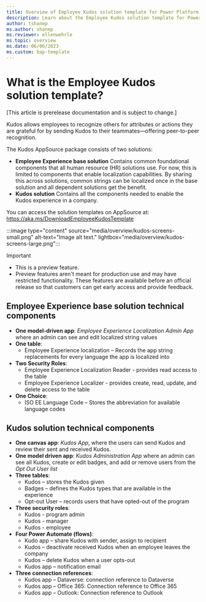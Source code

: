 ```yaml
---
title: Overview of Employee Kudos solution template for Power Platform (preview)
description: Learn about the Employee Kudos solution template for Power Platform.
author: tshanep
ms.author: shanep
ms.reviewer: ellenwehrle
ms.topic: overview
ms.date: 06/06/2023
ms.custom: bap-template
---
```


# What is the Employee Kudos solution template?

[This article is prerelease documentation and is subject to change.]

Kudos allows employees to recognize others for attributes or actions they are grateful for by sending Kudos to their teammates—offering peer-to-peer recognition.

The Kudos AppSource package consists of two solutions:

- **Employee Experience base solution** Contains common foundational components that all human resource (HR) solutions use. For now, this is limited to components that enable localization capabilities. By sharing this across solutions, common strings can be localized once in the base solution and all dependent solutions get the benefit.
- **Kudos solution** Contains all the components needed to enable the Kudos experience in a company.

You can access the solution templates on AppSource at: <https://aka.ms/DownloadEmployeeKudosTemplate>

:::image type="content" source="media/overview/kudos-screens-small.png" alt-text="Image alt text." lightbox="media/overview/kudos-screens-large.png":::

> [!IMPORTANT]
>
> - This is a preview feature.
> - Preview features aren't meant for production use and may have restricted functionality. These features are available before an official release so that customers can get early access and provide feedback.

## Employee Experience base solution technical components

- **One model-driven app**: _Employee Experience Localization Admin App_ where an admin can see and edit localized string values
- **One table**:
  - Employee Experience localization – Records the app string replacements for every language the app is localized into
- **Two Security Roles**:
  - Employee Experience Localization Reader - provides read access to the table
  - Employee Experience Localizer - provides create, read, update, and delete access to the table
- **One Choice**:
  - ISO EE Language Code – Stores the abbreviation for available language codes

## Kudos solution technical components

- **One canvas app**: _Kudos App_, where the users can send Kudos and review their sent and received Kudos.
- **One model driven app**: _Kudos Administration App_ where an admin can see all Kudos, create or edit badges, and add or remove users from the _Opt Out User list_
- **Three tables**:
  - Kudos – stores the Kudos given
  - Badges – defines the Kudos types that are available in the experience
  - Opt-out User – records users that have opted-out of the program
- **Three security roles**:
  - Kudos - program admin
  - Kudos - manager
  - Kudos - employee
- **Four Power Automate (flows)**:
  - Kudo app – share Kudos with sender, assign to recipient
  - Kudos – deactivate received Kudos when an employee leaves the company
  - Kudos – delete Kudos when a user opts-out
  - Kudos app – notification email
- **Three connection references**:
  - Kudos app – Dataverse: connection reference to Dataverse
  - Kudos app – Office 365: Connection reference to Office 365
  - Kudos app – Outlook: Connection reference to Outlook
